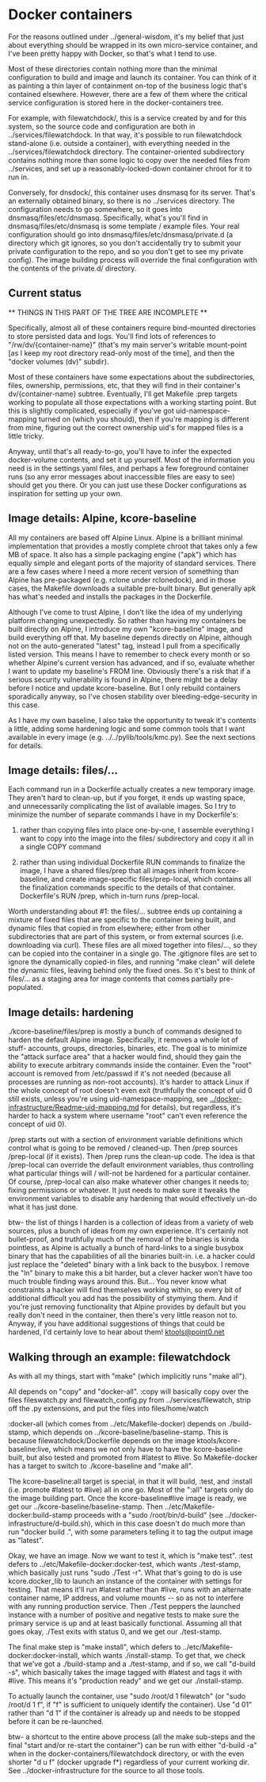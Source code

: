 
# Docker containers

For the reasons outlined under ../general-wisdom, it's my belief that just
about everything should be wrapped in its own micro-service container, and
I've been pretty happy with Docker, so that's what I tend to use.

Most of these directories contain nothing more than the minimal configuration
to build and image and launch its container.  You can think of it as painting
a thin layer of containment on-top of the business logic that's contained
elsewhere.  However, there are a few of them where the critical service
configuration is stored here in the docker-containers tree.

For example, with filewatchdock/, this is a service created by and for this
system, so the source code and configuration are both in
../services/filewatchdock.  In that way, it's possible to run filewatchdock
stand-alone (i.e. outside a container), with everything needed in the
../services/filewatchdock directory.  The container-oriented subdirectory
contains nothing more than some logic to copy over the needed files from
../services, and set up a reasonably-locked-down container chroot for it to
run in.

Conversely, for dnsdock/, this container uses dnsmasq for its server.  That's
an externally obtained binary, so there is no ../services directory.  The
configuration needs to go somewhere, so it goes into
dnsmasq/files/etc/dnsmasq.  Specifically, what's you'll find in
dnsmasq/files/etc/dnsmasq is some template / example files.  Your real
configuration should go into dnsmasq/files/etc/dnsmasq/private.d (a directory
which git ignores, so you don't accidentally try to submit your private
configuration to the repo, and so you don't get to see my private config).
The image building process will override the final configuration with the
contents of the private.d/ directory.


## Current status

** THINGS IN THIS PART OF THE TREE ARE INCOMPLETE **

Specifically, almost all of these containers require bind-mounted directories
to store persisted data and logs.  You'll find lots of references to
"/rw/dv/{container-name}" (that's my main server's writable mount-point [as I
keep my root directory read-only most of the time], and then the "docker
volumes (dv)" subdir).

Most of these containers have some expectations about the subdirectories,
files, ownership, permissions, etc, that they will find in their container's
dv/{container-name} subtree.  Eventually, I'll get Makefile :prep targets
working to populate all those expectations with a working starting point.  But
this is slightly complicated, especially if you've got uid-namespace-mapping
turned on (which you should), then if you're mapping is different from mine,
figuring out the correct ownership uid's for mapped files is a little tricky.

Anyway, until that's all ready-to-go, you'll have to infer the expected
docker-volume contents, and set it up yourself.  Most of the information you
need is in the settings.yaml files, and perhaps a few foreground container
runs (so any error messages about inaccessible files are easy to see) should
get you there.  Or you can just use these Docker configurations as inspiration
for setting up your own.


## Image details: Alpine, kcore-baseline

All my containers are based off Alpine Linux.  Alpine is a brilliant minimal
implementation that provides a mostly complete chroot that takes only a few MB
of space.  It also has a simple packaging engine ("apk") which has equally
simple and elegant ports of the majority of standard services.  There are a
few cases where I need a more recent version of something than Alpine has
pre-packaged (e.g. rclone under rclonedock), and in those cases, the Makefile
downloads a suitable pre-built binary.  But generally apk has what's needed
and installs the packages in the Dockerfile.

Although I've come to trust Alpine, I don't like the idea of my underlying
platform changing unexpectedly.  So rather than having my containers be built
directly on Alpine, I introduce my own "kcore-baseline" image, and build
everything off that.  My baseline depends directly on Alpine, although not on
the auto-generated "latest" tag, instead I pull from a specifically listed
version.  This means I have to remember to check every month or so whether
Alpine's current version has advanced, and if so, evaluate whether I want to
update my baseline's FROM line.  Obviously there's a risk that if a serious
security vulnerability is found in Alpine, there might be a delay before I
notice and update kcore-baseline.  But I only rebuild containers sporadically
anyway, so I've chosen stability over bleeding-edge-security in this case.

As I have my own baseline, I also take the opportunity to tweak it's contents
a little, adding some hardening logic and some common tools that I want
available in every image (e.g. ../../pylib/tools/kmc.py).  See the next
sections for details.


## Image details: files/...

Each command run in a Dockerfile actually creates a new temporary image.  They
aren't hard to clean-up, but if you forget, it ends up wasting space, and
unnecessarily complicating the list of available images.  So I try to minimize
the number of separate commands I have in my Dockerfile's:

1) rather than copying files into place one-by-one, I assemble everything I
want to copy into the image into the files/ subdirectory and copy it all in a
single COPY command

2) rather than using individual Dockerfile RUN commands to finalize the image,
I have a shared files/prep that all images inherit from kcore-baseline, and
create image-specific files/prep-local, which contains all the finalization
commands specific to the details of that container.  Dockerfile's RUN /prep,
which in-turn runs /prep-local.

Worth understanding about #1: the files/... subtree ends up containing a
mixture of fixed files that are specific to the container being built, and
dynamic files that copied in from elsewhere; either from other subdirectories
that are part of this system, or from external sources (i.e. downloading via
curl).  These files are all mixed together into files/..., so they can be
copied into the container in a single go.  The .gitignore files are set to
ignore the dynamically copied-in files, and running "make clean" will delete
the dynamic files, leaving behind only the fixed ones.  So it's best to think
of files/... as a staging area for image contents that comes partially
pre-populated.


## Image details: hardening

./kcore-baseline/files/prep is mostly a bunch of commands designed to harden
the default Alpine image.  Specifically, it removes a whole lot of stuff-
accounts, groups, directories, binaries, etc.  The goal is to minimize the
"attack surface area" that a hacker would find, should they gain the ability
to execute arbitrary commands inside the container.  Even the "root" account
is removed from /etc/passwd if it's not needed (because all processes are
running as non-root accounts).  It's harder to attack Linux if the whole
concept of root doesn't even exit (truthfully the concept of uid 0 still
exists, unless you're using uid-namespace-mapping, see
[../docker-infrastructure/Readme-uid-mapping.md](uid-mapping) for details),
but regardless, it's harder to hack a system where username "root" can't even
reference the concept of uid 0).

/prep starts out with a section of environment variable definitions which
control what is going to be removed / cleaned-up.  Then /prep sources
/prep-local (if it exists).  Then /prep runs the clean-up code.  The idea is
that /prep-local can override the default environment variables, thus
controlling what particular things will / will-not be hardened for a
particular container.  Of course, /prep-local can also make whatever other
changes it needs to; fixing permissions or whatever.  It just needs to make
sure it tweaks the environment variables to disable any hardening that would
effectively un-do what it has just done.

btw- the list of things I harden is a collection of ideas from a variety of
web sources, plus a bunch of ideas from my own experience.  It's certainly not
bullet-proof, and truthfully much of the removal of the binaries is kinda
pointless, as Alpine is actually a bunch of hard-links to a single busybox
binary that has the capabilities of all the binaries built-in.  i.e. a hacker
could just replace the "deleted" binary with a link back to the busybox.  I
remove the "ln" binary to make this a bit harder, but a clever hacker won't
have too much trouble finding ways around this.  But...  You never know what
constraints a hacker will find themselves working within, so every bit of
additional difficult you add has the possibility of stymying them.  And if
you're just removing functionality that Alpine provides by default but you
really don't need in the container, then there's very little reason not to.
Anyway, if you have additional suggestions of things that could be hardened,
I'd certainly love to hear about them!  <ktools@point0.net>


## Walking through an example:  filewatchdock

As with all my things, start with "make" (which implicitly runs "make all").

All depends on "copy" and "docker-all".  :copy will basically copy over the
files fileswatch.py and filewatch_config.py from ../services/filewatch, strip
off the .py extensions, and put the files into files/home/watch

:docker-all (which comes from ../etc/Makefile-docker) depends on
./build-stamp, which depends on ../kcore-baseline/baseline-stamp.  This is
because filewatchdock/Dockerfile depends on the image
ktools/kcore-baseline:live, which means we not only have to have the
kcore-baseline built, but also tested and promoted from #latest to #live.  So
Makefile-docker has a target to switch to ./kcore-baseline and "make all".

The kcore-baseline:all target is special, in that it will build, :test, and
:install (i.e. promote #latest to #live) all in one go.  Most of the ":all"
targets only do the image building part.  Once the kcore-baseline#live image
is ready, we get our ../kcore-baseline/baseline-stamp.  Then
../etc/Makefile-docker:build-stamp proceeds with a "sudo /root/bin/d-build"
(see ../docker-infrastructure/d-build.sh), which in this case doesn't do much
more than run "docker build .", with some parameters telling it to tag the
output image as "latest".

Okay, we have an image.  Now we want to test it, which is "make test".  :test
defers to ../etc/Makefile-docker:docker-test, which wants ./test-stamp, which
basically just runs "sudo ./Test -r".  What that's going to do is use
kcore.docker_lib to launch an instance of the container with settings for
testing.  That means it'll run #latest rather than #live, runs with an
alternate container name, IP address, and volume mounts -- so as not to
interfere with any running production service.  Then ./Test peppers the
launched instance with a number of positive and negative tests to make sure
the primary service is up and at least basically functional.  Assuming all
that goes okay, ./Test exits with status 0, and we get our ./test-stamp.

The final make step is "make install", which defers to
../etc/Makefile-docker:docker-install, which wants ./install-stamp.  To get
that, we check that we've got a ./build-stamp and a ./test-stamp, and if so,
we call "d-build -s", which basically takes the image tagged with #latest and
tags it with #live.  This means it's "production ready" and we get our
./install-stamp.

To actually launch the container, use "sudo /root/d 1 filewatch" (or "sudo
/root/d 1 f", if "f" is sufficient to uniquely identify the container).  Use
"d 01" rather than "d 1" if the container is already up and needs to be
stopped before it can be re-launched.

btw- a shortcut to the entire above process (all the make sub-steps and the
final "start and/or re-start the container") can be run with either "d-build
-a" when in the docker-containers/filewatchdock directory, or with the even
shorter "d u f" (docker upgrade f*) regardless of your current working dir.
See ../docker-infrastructure for the source to all those tools.

